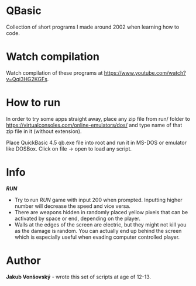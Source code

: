 # QBasic
Collection of short programs I made around 2002 when learning how to code.

# Watch compilation
Watch compilation of these programs at https://www.youtube.com/watch?v=Qqi3HG2KGFs.

# How to run
In order to try some apps straight away, place any zip file from run/ folder to https://virtualconsoles.com/online-emulators/dos/ and type name of that zip file in it (without extension).

Place QuickBasic 4.5 qb.exe file into root and run it in MS-DOS or emulator like DOSBox. Click on file -> open to load any script.

# Info
***RUN***
- Try to run *RUN* game with input 200 when prompted. Inputting higher number will decrease the speed and vice versa.
- There are weapons hidden in randomly placed yellow pixels that can be activated by space or end, depending on the player.
- Walls at the edges of the screen are electric, but they might not kill you as the damage is random. You can actually end up
  behind the screen which is especially useful when evading computer controlled player.

# Author
**Jakub Vonšovský** - wrote this set of scripts at age of 12-13.
